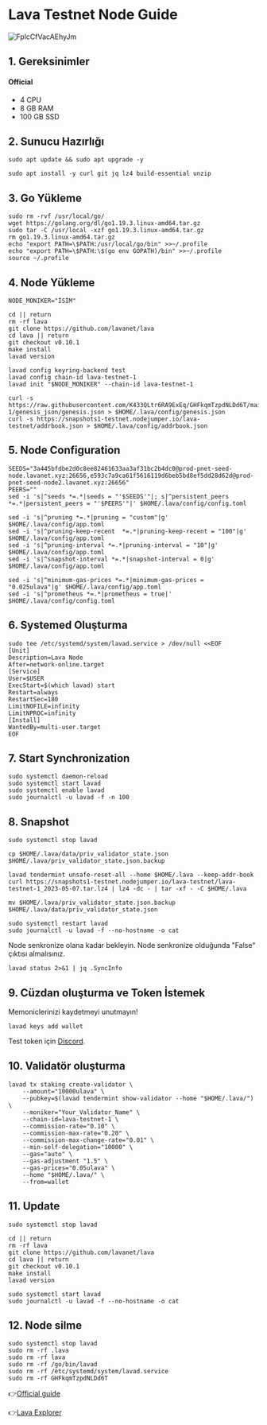 # Lava Testnet Node Guide

![FplcCfVacAEhyJm](https://user-images.githubusercontent.com/82613690/236672646-2e8afdf0-c12a-4c32-829c-0342611a25f8.jpg)


## 1. Gereksinimler
#### Official 
- 4 CPU
- 8 GB RAM
- 100 GB SSD


## 2. Sunucu Hazırlığı
```
sudo apt update && sudo apt upgrade -y
```
```
sudo apt install -y curl git jq lz4 build-essential unzip
```

## 3. Go Yükleme
```
sudo rm -rvf /usr/local/go/
wget https://golang.org/dl/go1.19.3.linux-amd64.tar.gz
sudo tar -C /usr/local -xzf go1.19.3.linux-amd64.tar.gz
rm go1.19.3.linux-amd64.tar.gz
echo "export PATH=\$PATH:/usr/local/go/bin" >>~/.profile
echo "export PATH=\$PATH:\$(go env GOPATH)/bin" >>~/.profile
source ~/.profile
```
## 4. Node Yükleme

```
NODE_MONIKER="İSİM"
```

```
cd || return
rm -rf lava
git clone https://github.com/lavanet/lava
cd lava || return
git checkout v0.10.1
make install
lavad version
```

```
lavad config keyring-backend test
lavad config chain-id lava-testnet-1
lavad init "$NODE_MONIKER" --chain-id lava-testnet-1
```

```
curl -s https://raw.githubusercontent.com/K433QLtr6RA9ExEq/GHFkqmTzpdNLDd6T/main/testnet-1/genesis_json/genesis.json > $HOME/.lava/config/genesis.json
curl -s https://snapshots1-testnet.nodejumper.io/lava-testnet/addrbook.json > $HOME/.lava/config/addrbook.json
```

## 5. Node Configuration
```
SEEDS="3a445bfdbe2d0c8ee82461633aa3af31bc2b4dc0@prod-pnet-seed-node.lavanet.xyz:26656,e593c7a9ca61f5616119d6beb5bd8ef5dd28d62d@prod-pnet-seed-node2.lavanet.xyz:26656"
PEERS=""
sed -i 's|^seeds *=.*|seeds = "'$SEEDS'"|; s|^persistent_peers *=.*|persistent_peers = "'$PEERS'"|' $HOME/.lava/config/config.toml

sed -i 's|^pruning *=.*|pruning = "custom"|g' $HOME/.lava/config/app.toml
sed -i 's|^pruning-keep-recent  *=.*|pruning-keep-recent = "100"|g' $HOME/.lava/config/app.toml
sed -i 's|^pruning-interval *=.*|pruning-interval = "10"|g' $HOME/.lava/config/app.toml
sed -i 's|^snapshot-interval *=.*|snapshot-interval = 0|g' $HOME/.lava/config/app.toml

sed -i 's|^minimum-gas-prices *=.*|minimum-gas-prices = "0.025ulava"|g' $HOME/.lava/config/app.toml
sed -i 's|^prometheus *=.*|prometheus = true|' $HOME/.lava/config/config.toml
```

## 6. Systemed Oluşturma
```
sudo tee /etc/systemd/system/lavad.service > /dev/null <<EOF
[Unit]
Description=Lava Node
After=network-online.target
[Service]
User=$USER
ExecStart=$(which lavad) start
Restart=always
RestartSec=180
LimitNOFILE=infinity
LimitNPROC=infinity
[Install]
WantedBy=multi-user.target
EOF
```
                                                        
## 7. Start Synchronization
```
sudo systemctl daemon-reload
sudo systemctl start lavad
sudo systemctl enable lavad
sudo journalctl -u lavad -f -n 100
```

## 8. Snapshot

```
sudo systemctl stop lavad

cp $HOME/.lava/data/priv_validator_state.json $HOME/.lava/priv_validator_state.json.backup 

lavad tendermint unsafe-reset-all --home $HOME/.lava --keep-addr-book 
curl https://snapshots1-testnet.nodejumper.io/lava-testnet/lava-testnet-1_2023-05-07.tar.lz4 | lz4 -dc - | tar -xf - -C $HOME/.lava

mv $HOME/.lava/priv_validator_state.json.backup $HOME/.lava/data/priv_validator_state.json 

sudo systemctl restart lavad
sudo journalctl -u lavad -f --no-hostname -o cat

```

Node senkronize olana kadar bekleyin. Node senkronize olduğunda "False" çıktısı almalısınız.
```
lavad status 2>&1 | jq .SyncInfo
```


## 9. Cüzdan oluşturma ve Token İstemek

Memoniclerinizi kaydetmeyi unutmayın!
```
lavad keys add wallet
```

Test token için [Discord](https://discord.gg/BBgprSw2vn).

## 10. Validatör oluşturma

```
lavad tx staking create-validator \
    --amount="10000ulava" \
    --pubkey=$(lavad tendermint show-validator --home "$HOME/.lava/") \
    --moniker="Your_Validator_Name" \
    --chain-id=lava-testnet-1 \
    --commission-rate="0.10" \
    --commission-max-rate="0.20" \
    --commission-max-change-rate="0.01" \
    --min-self-delegation="10000" \
    --gas="auto" \
    --gas-adjustment "1.5" \
    --gas-prices="0.05ulava" \
    --home "$HOME/.lava/" \
    --from=wallet
```

## 11. Update

```
sudo systemctl stop lavad

cd || return
rm -rf lava
git clone https://github.com/lavanet/lava
cd lava || return
git checkout v0.10.1
make install
lavad version

sudo systemctl start lavad
sudo journalctl -u lavad -f --no-hostname -o cat

```


## 12. Node silme
```
sudo systemctl stop lavad
sudo rm -rf .lava
sudo rm -rf lava
sudo rm -rf /go/bin/lavad
sudo rm -rf /etc/systemd/system/lavad.service
sudo rm -rf GHFkqmTzpdNLDd6T
```


👉[Official guide](https://docs.lavanet.xyz/)

👉[Lava Explorer](https://lava.explorers.guru/)


